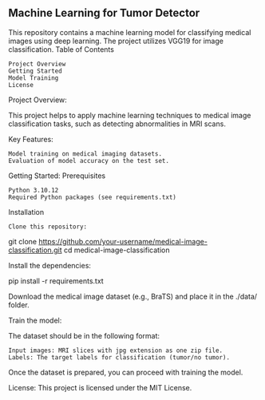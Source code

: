 ## Machine Learning for Tumor Detector

This repository contains a machine learning model for classifying medical images using deep learning. The project utilizes VGG19 for image classification.
Table of Contents

    Project Overview
    Getting Started
    Model Training
    License

Project Overview:

This project helps to apply machine learning techniques to medical image classification tasks, such as detecting abnormalities in MRI scans.

Key Features:

    Model training on medical imaging datasets.
    Evaluation of model accuracy on the test set.

Getting Started:
Prerequisites

    Python 3.10.12
    Required Python packages (see requirements.txt)

Installation

    Clone this repository:

git clone https://github.com/your-username/medical-image-classification.git
cd medical-image-classification

Install the dependencies:

pip install -r requirements.txt

Download the medical image dataset (e.g., BraTS) and place it in the ./data/ folder.

Train the model:

The dataset should be in the following format:

    Input images: MRI slices with jpg extension as one zip file.
    Labels: The target labels for classification (tumor/no tumor).

Once the dataset is prepared, you can proceed with training the model.

License:
This project is licensed under the MIT License.

